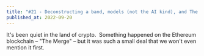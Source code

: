 ```yaml
---
title: "#21 - Deconstructing a band, models (not the AI kind), and The Merge"
published_at: 2022-09-20
---
```

It's been quiet in the land of crypto.  Something happened on the Ethereum blockchain – "The Merge" – but it was such a small deal that we won't even mention it first.
